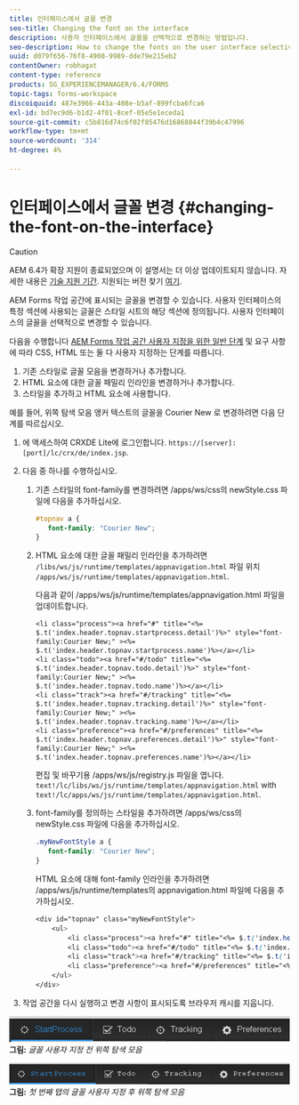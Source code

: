 ```yaml
---
title: 인터페이스에서 글꼴 변경
seo-title: Changing the font on the interface
description: 사용자 인터페이스에서 글꼴을 선택적으로 변경하는 방법입니다.
seo-description: How to change the fonts on the user interface selectively.
uuid: d079f656-76f8-4908-9989-dde79e215eb2
contentOwner: robhagat
content-type: reference
products: SG_EXPERIENCEMANAGER/6.4/FORMS
topic-tags: forms-workspace
discoiquuid: 487e3966-443a-408e-b5af-899fcba6fca6
exl-id: bd7ec9d6-b1d2-4f01-8cef-05e5e1eceda1
source-git-commit: c5b816d74c6f02f85476d16868844f39b4c47996
workflow-type: tm+mt
source-wordcount: '314'
ht-degree: 4%

---
```


# 인터페이스에서 글꼴 변경 {#changing-the-font-on-the-interface}

>[!CAUTION]
>
>AEM 6.4가 확장 지원이 종료되었으며 이 설명서는 더 이상 업데이트되지 않습니다. 자세한 내용은 [기술 지원 기간](https://helpx.adobe.com/kr/support/programs/eol-matrix.html). 지원되는 버전 찾기 [여기](https://experienceleague.adobe.com/docs/).

AEM Forms 작업 공간에 표시되는 글꼴을 변경할 수 있습니다. 사용자 인터페이스의 특정 섹션에 사용되는 글꼴은 스타일 시트의 해당 섹션에 정의됩니다. 사용자 인터페이스의 글꼴을 선택적으로 변경할 수 있습니다.

다음을 수행합니다 [AEM Forms 작업 공간 사용자 지정을 위한 일반 단계](/help/forms/using/generic-steps-html-workspace-customization.md) 및 요구 사항에 따라 CSS, HTML 또는 둘 다 사용자 지정하는 단계를 따릅니다.

1. 기존 스타일로 글꼴 모음을 변경하거나 추가합니다.
1. HTML 요소에 대한 글꼴 패밀리 인라인을 변경하거나 추가합니다.
1. 스타일을 추가하고 HTML 요소에 사용합니다.

예를 들어, 위쪽 탐색 모음 앵커 텍스트의 글꼴을 Courier New 로 변경하려면 다음 단계를 따르십시오.

1. 에 액세스하여 CRXDE Lite에 로그인합니다. `https://[server]:[port]/lc/crx/de/index.jsp`.
1. 다음 중 하나를 수행하십시오.

   1. 기존 스타일의 font-family를 변경하려면 /apps/ws/css의 newStyle.css 파일에 다음을 추가하십시오.

      ```css
      #topnav a {
         font-family: "Courier New";
      }
      ```

   1. HTML 요소에 대한 글꼴 패밀리 인라인을 추가하려면 `/libs/ws/js/runtime/templates/appnavigation.html` 파일 위치 `/apps/ws/js/runtime/templates/appnavigation.html`.

      다음과 같이 /apps/ws/js/runtime/templates/appnavigation.html 파일을 업데이트합니다.

      ```
      <li class="process"><a href="#" title="<%= $.t('index.header.topnav.startprocess.detail')%>" style="font-family:Courier New;" ><%= $.t('index.header.topnav.startprocess.name')%></a></li>
      <li class="todo"><a href="#/todo" title="<%= $.t('index.header.topnav.todo.detail')%>" style="font-family:Courier New;" ><%= $.t('index.header.topnav.todo.name')%></a></li>
      <li class="track"><a href="#/tracking" title="<%= $.t('index.header.topnav.tracking.detail')%>" style="font-family:Courier New;" ><%= $.t('index.header.topnav.tracking.name')%></a></li>
      <li class="preference"><a href="#/preferences" title="<%= $.t('index.header.topnav.preferences.detail')%>" style="font-family:Courier New;" ><%= $.t('index.header.topnav.preferences.name')%></a></li>
      ```

      편집 및 바꾸기용 /apps/ws/js/registry.js 파일을 엽니다. `text!/lc/libs/ws/js/runtime/templates/appnavigation.html` with `text!/lc/apps/ws/js/runtime/templates/appnavigation.html`.

   1. font-family를 정의하는 스타일을 추가하려면 /apps/ws/css의 newStyle.css 파일에 다음을 추가하십시오.

      ```css
      .myNewFontStyle a {
         font-family: "Courier New";
      }
      ```

      HTML 요소에 대해 font-family 인라인을 추가하려면 /apps/ws/js/runtime/templates의 appnavigation.html 파일에 다음을 추가하십시오.

      ```css
      <div id="topnav" class="myNewFontStyle">
          <ul>
              <li class="process"><a href="#" title="<%= $.t('index.header.topnav.startprocess.detail')%>" ><%= $.t('index.header.topnav.startprocess.name')%></a></li>
              <li class="todo"><a href="#/todo" title="<%= $.t('index.header.topnav.todo.detail')%>"><%= $.t('index.header.topnav.todo.name')%></a></li>
              <li class="track"><a href="#/tracking" title="<%= $.t('index.header.topnav.tracking.detail')%>" ><%= $.t('index.header.topnav.tracking.name')%></a></li>
              <li class="preference"><a href="#/preferences" title="<%= $.t('index.header.topnav.preferences.detail')%>" ><%= $.t('index.header.topnav.preferences.name')%></a></li>
          </ul>
      </div>
      ```

1. 작업 공간을 다시 실행하고 변경 사항이 표시되도록 브라우저 캐시를 지웁니다.

![change_font_before](assets/change_font_before.png)
**그림:** *글꼴 사용자 지정 전 위쪽 탐색 모음*

![change_font_after](assets/change_font_after.png)
**그림:** *첫 번째 탭의 글꼴 사용자 지정 후 위쪽 탐색 모음*
